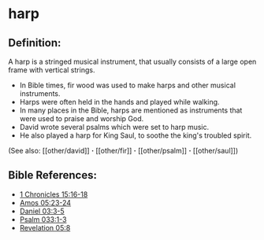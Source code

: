 # harp #

## Definition: ##

A harp is a stringed musical instrument, that usually consists of a large open frame with vertical strings.

* In Bible times, fir wood was used to make harps and other musical instruments.
* Harps were often held in the hands and played while walking.
* In many places in the Bible, harps are mentioned as instruments that were used to praise and worship God. 
* David wrote several psalms which were set to harp music.
* He also played a harp for King Saul, to soothe the king's troubled spirit. 
 

(See also: [[other/david]] **·** [[other/fir]] **·** [[other/psalm]] **·** [[other/saul]])

## Bible References: ##

* [1 Chronicles 15:16-18](en/tn/1ch/help/15/16)
* [Amos 05:23-24](en/tn/amo/help/05/23)
* [Daniel 03:3-5](en/tn/dan/help/03/03)
* [Psalm 033:1-3](en/tn/psa/help/33/01)
* [Revelation 05:8](en/tn/rev/help/05/08)